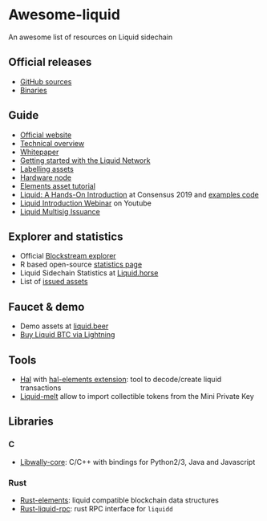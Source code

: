 # Awesome-liquid
An awesome list of resources on Liquid sidechain

## Official releases
* [GitHub sources](https://github.com/Blockstream/liquid/)
* [Binaries](https://github.com/ElementsProject/elements/releases)

## Guide
* [Official website](https://blockstream.com/liquid/)
* [Technical overview](https://docs.blockstream.com/liquid/technical_overview.html)
* [Whitepaper](https://blockstream.com/assets/downloads/strong-federations.pdf)
* [Getting started with the Liquid Network](https://hackernoon.com/getting-started-with-the-liquid-network-c87e2cb5996b)
* [Labelling assets](https://medium.com/@gabriele.domenichini/liquid-daemon-3-14-1-23-and-labels-8ad1c06bb93e)
* [Hardware node](https://liquid.beer/pub)
* [Elements asset tutorial](https://github.com/ElementsProject/elements/tree/master/contrib/assets_tutorial)
* [Liquid: A Hands-On Introduction](https://docsend.com/view/gdxtzsz) at Consensus 2019 and [examples code](https://github.com/Blockstream/liquid-walkthrough)
* [Liquid Introduction Webinar](https://www.youtube.com/watch?v=C0bXBA6naMs) on Youtube
* [Liquid Multisig Issuance](https://github.com/Blockstream/liquid_multisig_issuance)

## Explorer and statistics
* Official [Blockstream explorer](https://blockstream.info/liquid/)
* R based open-source [statistics page](http://vaccaro.tech:3838/liquid/)
* Liquid Sidechain Statistics at [Liquid.horse](https://liquid.horse/)
* List of [issued assets](https://gnet.me/liquid/)

## Faucet & demo
* Demo assets at [liquid.beer](https://liquid.beer/)
* [Buy Liquid BTC via Lightning](https://liquid.beer/liquidity)

## Tools
* [Hal](https://github.com/stevenroose/hal/) with [hal-elements extension](https://github.com/stevenroose/hal-elements): tool to decode/create liquid transactions
* [Liquid-melt](https://github.com/Blockstream/liquid-melt) allow to import collectible tokens from the Mini Private Key

## Libraries
### C
* [Libwally-core](https://github.com/ElementsProject/libwally-core): C/C++ with bindings for Python2/3, Java and Javascript

### Rust
* [Rust-elements](https://github.com/ElementsProject/rust-elements): liquid compatible blockchain data structures
* [Rust-liquid-rpc](https://github.com/stevenroose/rust-liquid-rpc): rust RPC interface for `liquidd`
